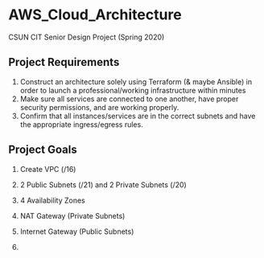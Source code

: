 # AWS_Cloud_Architecture
CSUN CIT Senior Design Project (Spring 2020)

## Project Requirements
1. Construct an architecture solely using Terraform (& maybe Ansible) in order to launch a professional/working infrastructure within minutes
2. Make sure all services are connected to one another, have proper security permissions, and are working properly.
3. Confirm that all instances/services are in the correct subnets and have the appropriate ingress/egress rules.

## Project Goals
1. Create VPC (/16) 
  1. 2 Public Subnets (/21) and 2 Private Subnets (/20)
  2. 4 Availability Zones
  3. NAT Gateway (Private Subnets)
  4. Internet Gateway (Public Subnets)

2.

